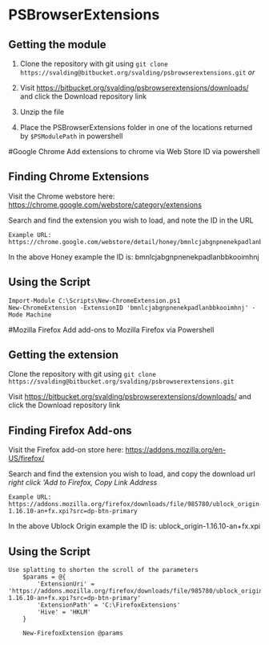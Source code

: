 # PSBrowserExtensions

Getting the module
------

 1. Clone the repository with git using `git clone https://svalding@bitbucket.org/svalding/psbrowserextensions.git`
 _or_
 2. Visit https://bitbucket.org/svalding/psbrowserextensions/downloads/ and click the Download repository link

 3. Unzip the file

 4. Place the PSBrowserExtensions folder in one of the locations returned by `$PSModulePath` in powershell
 
#Google Chrome
Add extensions to chrome via Web  Store ID via powershell




Finding Chrome Extensions
------
Visit the Chrome webstore here:
https://chrome.google.com/webstore/category/extensions

Search and find the extension you wish to load, and note the ID in the URL

```
Example URL:
https://chrome.google.com/webstore/detail/honey/bmnlcjabgnpnenekpadlanbbkooimhnj
```
In the above Honey example the ID is: bmnlcjabgnpnenekpadlanbbkooimhnj

Using the Script
------


```
Import-Module C:\Scripts\New-ChromeExtension.ps1
New-ChromeExtension -ExtensionID 'bmnlcjabgnpnenekpadlanbbkooimhnj' -Mode Machine
```

#Mozilla Firefox
Add add-ons to Mozilla Firefox via Powershell

Getting the extension
------

Clone the repository with git using `git clone https://svalding@bitbucket.org/svalding/psbrowserextensions.git`

Visit https://bitbucket.org/svalding/psbrowserextensions/downloads/ and click the Download repository link

Finding Firefox Add-ons
------
Visit the Firefox add-on store here:
https://addons.mozilla.org/en-US/firefox/

Search and find the extension you wish to load, and copy the download url
_right click 'Add to Firefox, Copy Link Address_

```
Example URL:
https://addons.mozilla.org/firefox/downloads/file/985780/ublock_origin-1.16.10-an+fx.xpi?src=dp-btn-primary
```
In the above Ublock Origin example the ID is: ublock_origin-1.16.10-an+fx.xpi

Using the Script
------


```
Use splatting to shorten the scroll of the parameters
    $params = @{
        'ExtensionUri' = 'https://addons.mozilla.org/firefox/downloads/file/985780/ublock_origin-1.16.10-an+fx.xpi?src=dp-btn-primary'
        'ExtensionPath' = 'C:\FirefoxExtensions'
        'Hive' = 'HKLM'
    }

    New-FirefoxExtension @params
```


